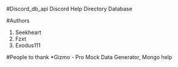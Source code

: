 #Discord_db_api
Discord Help Directory Database

#Authors
1) Seekheart
2) Fzxt
3) Exodus111

#People to thank
*Gizmo - Pro Mock Data Generator, Mongo help